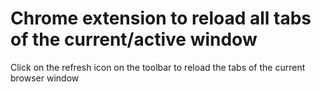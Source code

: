 Chrome extension to reload all tabs of the current/active window
================================================================

Click on the refresh icon on the toolbar to reload the tabs of the current browser window


